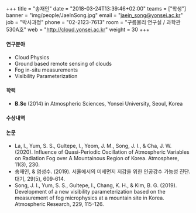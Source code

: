 +++
title = "송재인"
date = "2018-03-24T13:39:46+02:00"
teams = ["학생"]
banner = "img/people/JaeInSong.jpg"
email = "jaein_song@yonsei.ac.kr"
job = "박사과정"
phone = "02-2123-7613"
room = "구름물리 연구실 / 과학관 530A호"
web = "http://cloud.yonsei.ac.kr"
weight = 30
+++

#### 연구분야
+ Cloud Physics 
+ Ground based remote sensing of clouds
+ Fog in-situ measurements
+ Visibility Parameterization

#### 학력
 + **B.Sc** (2014) in Atmospheric Sciences, Yonsei University, Seoul, Korea

#### 수상내역

#### 논문
+ La, I., Yum, S. S., Gultepe, I., Yeom, J. M., Song, J. I., & Cha, J. W. (2020). Influence of Quasi-Periodic Oscillation of Atmospheric Variables on Radiation Fog over A Mountainous Region of Korea. Atmosphere, 11(3), 230.
+ 송재인, & 염성수. (2019). 서울에서의 미세먼지 저감을 위한 인공강수 가능성 진단. 대기, 29(5), 609-614.
+ Song, J. I., Yum, S. S., Gultepe, I., Chang, K. H., & Kim, B. G. (2019). Development of a new visibility parameterization based on the measurement of fog microphysics at a mountain site in Korea. Atmospheric Research, 229, 115-126.
